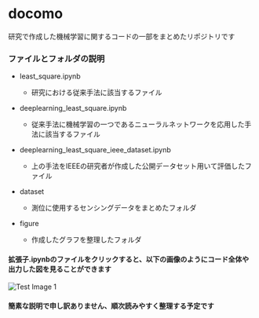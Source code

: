 # docomo
研究で作成した機械学習に関するコードの一部をまとめたリポジトリです

### ファイルとフォルダの説明

- least_square.ipynb
  - 研究における従来手法に該当するファイル

- deeplearning_least_square.ipynb
  - 従来手法に機械学習の一つであるニューラルネットワークを応用した手法に該当するファイル

- deeplearning_least_square_ieee_dataset.ipynb
  - 上の手法をIEEEの研究者が作成した公開データセット用いて評価したファイル

- dataset
  - 測位に使用するセンシングデータをまとめたフォルダ

- figure
  - 作成したグラフを整理したフォルダ
  
#### 拡張子.ipynbのファイルをクリックすると、以下の画像のようにコード全体や出力した図を見ることができます  
![Test Image 1](https://github.com/ginji-ohashi/docomo/assets/151909588/4e0b4f0d-192e-4fa1-b839-1f4ba8e87854)  
#### 簡素な説明で申し訳ありません、順次読みやすく整理する予定です
